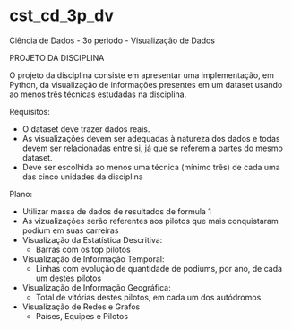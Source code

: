 ﻿# cst_cd_3p_dv
Ciência de Dados - 3o periodo - Visualização de Dados


PROJETO DA DISCIPLINA

O projeto da disciplina consiste em apresentar uma
implementação, em Python, da visualização de informações
presentes em um dataset usando ao menos três técnicas
estudadas na disciplina.

Requisitos:
- O dataset deve trazer dados reais.
- As visualizações devem ser adequadas à natureza dos
dados e todas devem ser relacionadas entre si, já que se
referem a partes do mesmo dataset.
- Deve ser escolhida ao menos uma técnica (mínimo três) de
cada uma das cinco unidades da disciplina 

Plano:
- Utilizar massa de dados de resultados de formula 1
- As vizualizações serão referentes aos pilotos que mais conquistaram podium em suas carreiras
- Visualização da Estatística Descritiva:
  - Barras com os top pilotos
- Visualização de Informação Temporal:
  - Linhas com evolução de quantidade de podiums, por ano, de cada um destes pilotos
- Visualização de Informação Geográfica:
  - Total de vitórias destes pilotos, em cada um dos autódromos
- Visualização de Redes e Grafos
  - Países, Equipes e Pilotos
